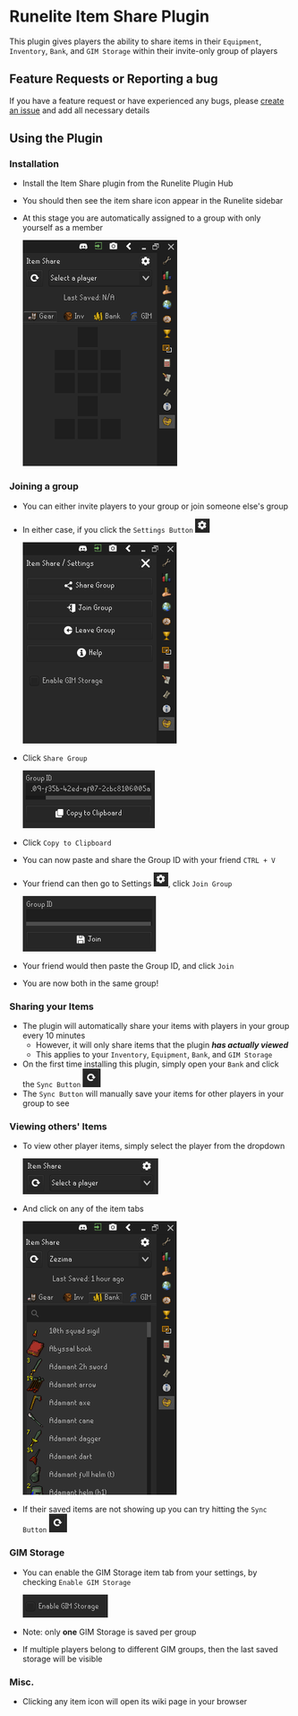 # Runelite Item Share Plugin

This plugin gives players the ability to share items in their `Equipment`, `Inventory`, `Bank`, and `GIM Storage` within their invite-only group of players

## Feature Requests or Reporting a bug
If you have a feature request or have experienced any bugs, please [create an issue](https://github.com/vyxyl/item-share/issues/new) and add all necessary details

## Using the Plugin

### Installation
* Install the Item Share plugin from the Runelite Plugin Hub
* You should then see the item share icon appear in the Runelite sidebar
* At this stage you are automatically assigned to a group with only yourself as a member

  ![image info](./src/main/resources/screenshots/install.png)

### Joining a group
* You can either invite players to your group or join someone else's group
* In either case, if you click the `Settings Button` ![image info](./src/main/resources/screenshots/settings-icon.png)

  ![image info](./src/main/resources/screenshots/settings.png)
* Click `Share Group`

  ![image info](./src/main/resources/screenshots/share-group.png)
* Click `Copy to Clipboard`
* You can now paste and share the Group ID with your friend `CTRL + V`
* Your friend can then go to Settings ![image info](./src/main/resources/screenshots/settings-icon.png), click `Join Group`

  ![image info](./src/main/resources/screenshots/join-group.png)
* Your friend would then paste the Group ID, and click `Join`
* You are now both in the same group!

### Sharing your Items
* The plugin will automatically share your items with players in your group every 10 minutes
    * However, it will only share items that the plugin _**has actually viewed**_
    * This applies to your `Inventory`, `Equipment`, `Bank`, and `GIM Storage`
* On the first time installing this plugin, simply open your `Bank` and click the `Sync Button` ![image info](./src/main/resources/screenshots/sync-icon.png)
* The `Sync Button` will manually save your items for other players in your group to see

### Viewing others' Items
* To view other player items, simply select the player from the dropdown

  ![image info](./src/main/resources/screenshots/player-dropdown.png)
* And click on any of the item tabs

  ![image info](./src/main/resources/screenshots/view-items.png)

* If their saved items are not showing up you can try hitting the `Sync Button` ![image info](./src/main/resources/screenshots/sync-icon.png)

### GIM Storage
* You can enable the GIM Storage item tab from your settings, by checking `Enable GIM Storage`

  ![image info](./src/main/resources/screenshots/enable-gim.png)

* Note: only **one** GIM Storage is saved per group
* If multiple players belong to different GIM groups, then the last saved storage will be visible

### Misc.
* Clicking any item icon will open its wiki page in your browser